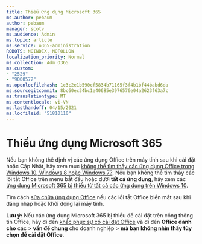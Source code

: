 ```yaml
---
title: Thiếu ứng dụng Microsoft 365
ms.author: pebaum
author: pebaum
manager: scotv
ms.audience: Admin
ms.topic: article
ms.service: o365-administration
ROBOTS: NOINDEX, NOFOLLOW
localization_priority: Normal
ms.collection: Adm_O365
ms.custom:
- "2529"
- "9000572"
ms.openlocfilehash: 1c3c2e1b590cf5834b71165f3f4b1bf44babd6da
ms.sourcegitcommit: 8bc60ec34bc1e40685e3976576e04a2623f63a7c
ms.translationtype: MT
ms.contentlocale: vi-VN
ms.lasthandoff: 04/15/2021
ms.locfileid: "51810110"
---
```

# <a name="microsoft-365-apps-missing"></a>Thiếu ứng dụng Microsoft 365

Nếu bạn không thể định vị các ứng dụng Office trên máy tính sau khi cài đặt hoặc Cập Nhật, hãy xem mục [không thể tìm thấy các ứng dụng Office trong Windows 10, Windows 8 hoặc Windows 7?](https://support.office.com/article/Can-t-find-Office-applications-in-Windows-10-Windows-8-or-Windows-7-907ce545-6ae8-459b-8d9d-de6764a635d6). Nếu bạn không thể tìm thấy các lối tắt Office trên menu bắt đầu hoặc dưới **tất cả ứng dụng**, hãy xem các [ứng dụng Microsoft 365 bị thiếu từ tất cả các ứng dụng trên Windows 10](https://support.office.com/article/office-apps-are-missing-from-all-apps-on-windows-10-5bc123f6-655d-4736-ad61-b0b9d1cde5bc). 

Tìm cách [sửa chữa ứng dụng Office](https://support.office.com/article/repair-an-office-application-7821d4b6-7c1d-4205-aa0e-a6b40c5bb88b) nếu các lối tắt Office biến mất sau khi đăng nhập hoặc khởi động lại máy tính. 

**Lưu ý:** Nếu các ứng dụng Microsoft 365 bị thiếu để cài đặt trên cổng thông tin Office, hãy đi đến [khắc phục sự cố cài đặt Office](https://support.office.com/article/troubleshoot-installing-office-35ff2def-e0b2-4dac-9784-4cf212c1f6c2) và đi đến **Office dành cho** các  >  **vấn đề chung** cho doanh nghiệp  >  **mà bạn không nhìn thấy tùy chọn để cài đặt Office**. 